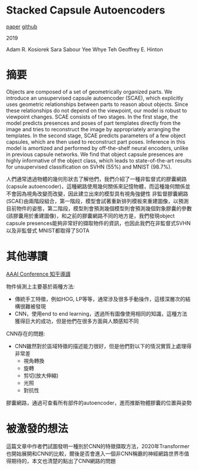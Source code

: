 # Stacked Capsule Autoencoders

[paper](https://arxiv.org/pdf/1906.06818v2.pdf)
[github](https://github.com/google-research/google-research/tree/master/stacked_capsule_autoencoders)

2019

Adam R. Kosiorek
Sara Sabour
Yee Whye Teh
Geoffrey E. Hinton

# 摘要

Objects are composed of a set of geometrically organized parts. We introduce
an unsupervised capsule autoencoder (SCAE), which explicitly uses geometric
relationships between parts to reason about objects. Since these relationships do
not depend on the viewpoint, our model is robust to viewpoint changes. SCAE
consists of two stages. In the first stage, the model predicts presences and poses of
part templates directly from the image and tries to reconstruct the image by appropriately arranging the templates. In the second stage, SCAE predicts parameters of
a few object capsules, which are then used to reconstruct part poses. Inference in
this model is amortized and performed by off-the-shelf neural encoders, unlike in
previous capsule networks. We find that object capsule presences are highly informative of the object class, which leads to state-of-the-art results for unsupervised
classification on SVHN (55%) and MNIST (98.7%).

人們通常透過物體的幾何形狀去了解他們，我們介紹了一種非監督式的膠囊網路(capsule autoencoder)，這種網路使用幾何關係來記憶物體，而這種幾何關係並不會因為視角改變而改變，因此建立出來的模型具有視角強健性
非監督膠囊網路(SCAE)由兩階段組合，第一階段，模型會試著重新排列模板來重建圖像，以預測目前物件的姿態，第二階段，模型則會預測幾個模型則會預測幾個對象膠囊的參數(該膠囊用於重建圖像)，和之前的膠囊網路不同的地方是，我們發現object capsule presences能夠非常好的擷取物件的資訊，也因此我們在非監督式SVHN以及非監督式 MNIST都取得了SOTA

# 其他導讀

[AAAI Conference 知乎導讀](https://zhuanlan.zhihu.com/p/106305139?fbclid=IwAR2HvU3dZKbETUazn4vRfYOLEiOJD2hqkGz4QgSWyx6Z405rU5NM9sU20tA)

物件偵測上主要基於兩種方法:

* 傳統手工特徵，例如HOG, LP等等，通常涉及很多手動操作，這樣深層次的結構很難被發現
* CNN，使用end to end learning，透過所有圖像使用相同的知識，這種方法獲得巨大的成功，但是他們在很多方面與人類感知不同

CNN存在的問題:

* CNN雖然對於區域特徵的描述能力很好，但是他們對以下的情況實質上處理得非常差
  + 視角轉換    
  + 旋轉
  + 剪切(放大伸縮)
  + 光照
  + 對抗性

膠囊網路，通過可查看所有部件的autoencoder，進而推斷物體膠囊的位置與姿勢

# 被激發的想法

這篇文章中作者們試圖發明一種別於CNN的特徵擷取方法，2020年Transformer也開始展開和CNN的比較，爾後是否會進入一個非CNN稱霸的神經網路世界市值得期待的，本文也清楚的點出了CNN網路的問題
